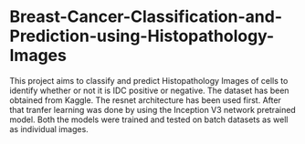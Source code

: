 # Breast-Cancer-Classification-and-Prediction-using-Histopathology-Images
This project aims to classify and predict Histopathology Images of cells to identify whether or not it is IDC positive or negative. The dataset has been obtained from Kaggle.
The resnet architecture has been used first. After that tranfer learning was done by using the Inception V3 network pretrained model. Both the models were trained and tested on batch datasets as well as individual images.

